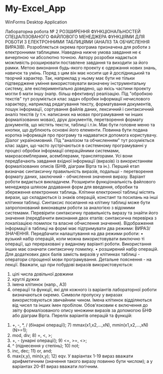 # My-Excel_App
WinForms Desktop Application


Лабораторна робота № 2
РОЗШИРЕННЯ ФУНКЦІОНАЛЬНОСТЕЙ СПЕЦІАЛІЗОВАНОГО ФАЙЛОВОГО МЕНЕДЖЕРА
ФУНКЦІЯМИ ДЛЯ РОБОТИ З ЕЛЕКТРОННИМИ ТАБЛИЦЯМИ (АНАЛІЗ ТА ОБЧИСЛЕННЯ ВИРАЗІВ).
Розробляється окрема програма призначена для роботи з електронними таблицями.
Наведена нижче умова завдання не є вичерпною чи абсолютно точною. Автору розробки надається можливість розширювати поставлене завдання та виходити за його рамки.
Метою виконання будь-якого проекту є одержання нових знань, навичок та умінь. Поряд з цим він має носити ще й дослідницький та творчий характер. Так, наприклад у ньому має бути не тільки підтверджене уміння використовувати визначену інструментальну систему, але експериментально доведено, що якісь частини проекту могли б мати іншу (напр. більш ефективну) реалізацію. 
Під "обробкою текстів" тут розуміється клас задач обробки інформації нечислового характеру, наприклад редагування тексту, форматування документів, пошук інформації, сортування файлів даних, лексичний і синтаксичний аналіз текстів (у т.ч. написаних на мовах програмування чи інших формалізованих мовах), друк документів, перетворення формату документів, що містять тексти, таблиці і.т.ін.
Має бути головне меню та кнопки, що дублюють основні його елементи. Повинна бути подана коротка інформація про програму та надаватися допомога користувачу. Діалог україномовний.
Під "аналізом та обчисленням" тут розуміється клас задач, що часто зустрічаються в системному програмуванні у процесі обробки інформації операційними системами, макроасемблерами, асемблерами, трансляторами. Усі вони передбачають завдання вхідної інформації (виразів) із використанням формалізованих описів (БНФ, діаграм Вірта та ін.). Перший етап визначає синтаксичну правильність виразів, подальші - перетворення формату даних, заключний - обчислення значення виразу.
Варіант роботи видається викладачем.
Розширити функціональність файлового менеджера шляхом додавання форм для введення, обробки та збереження електронних таблиць.
Клітини електронної таблиці містять вирази, що складаються із знаків операцій, констант та посилань на інші клітинки таблиці. Синтаксис посилання на клітину таблиці може бути запропонований виконавцем роботи за аналогією з відомими системами. Перевірити синтаксичну правильність виразу та знайти його значення (передбачити виконання двох етапів: синтаксична перевірка з локалізацією помилок та власне обчислення значення). Відображення інформації в таблиці на формі має підтримувати два режими: ВИРАЗ/ЗНАЧЕННЯ.
Передбачити налаштування на два режими роботи:
•	вузький набір операцій, коли можна використовувати виключно ті операції, що перераховані у виданому варіанті роботи. Використання інших має означати синтаксичну помилку.
•	розширений набір операцій.
Для додаткових двох балів замість виразів у клітинках таблиці - оператори спрощеної мови програмування. Детальне пояснення - на лекції.
Вважати, що при побудові виразів використовуються:
1.	цілі числа довільної довжини
2.	круглі дужки
3.	імена клітинок (напр., А3)
4.	операції та функції, які для кожного із варіантів лабораторної роботи визначаються окремо.
Символи пропуску у виразах використовуються звичайним чином. Імена клітинок відділяються від чисел та інших імен пробілом.
Обов'язковим є включення до звіту формалізованого опису множини виразів за допомогою БНФ або діаграм Вірта. 
Перелік варіантів операцій та функцій:
1)	+, -, *, / (бінарні операції);	7)	mmax(x1,x2,...,xN), mmіn(x1,x2,...,xN) (N>=1);
2)	mod, dіv;	8)	=, <, >;
3)	+, - (унарні операції);	9)	<=, >=, <>;
4)	^ (піднесення у степінь);	10)	not;
5)	іnc, dec;	11)	or, and;
6)	max(x,y), mіn(x,y);	12)	eqv.
У варіантах 1-19 вираз вважати арифметичним (значення такого виразу повинно бути числом); а у варіантах 20-81 вираз вважати логічним.

